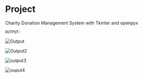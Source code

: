 # Project
Charity Donation Management System with Tkinter and openpyx

    OUTPUT:
![Output](https://github.com/Saisathviki/Project/assets/153508715/aa626f7b-625a-4ccd-92fe-6f745b5faa25)

![Output2](https://github.com/Saisathviki/Project/assets/153508715/dd2034e3-0848-440c-b99f-c30e106a749f)

![output3](https://github.com/Saisathviki/Project/assets/153508715/67683eeb-7fc4-475d-9845-707970eae927)

![ouput4](https://github.com/Saisathviki/Project/assets/153508715/d74c8d1e-aa7f-4e94-b84b-748ed3102a21)
